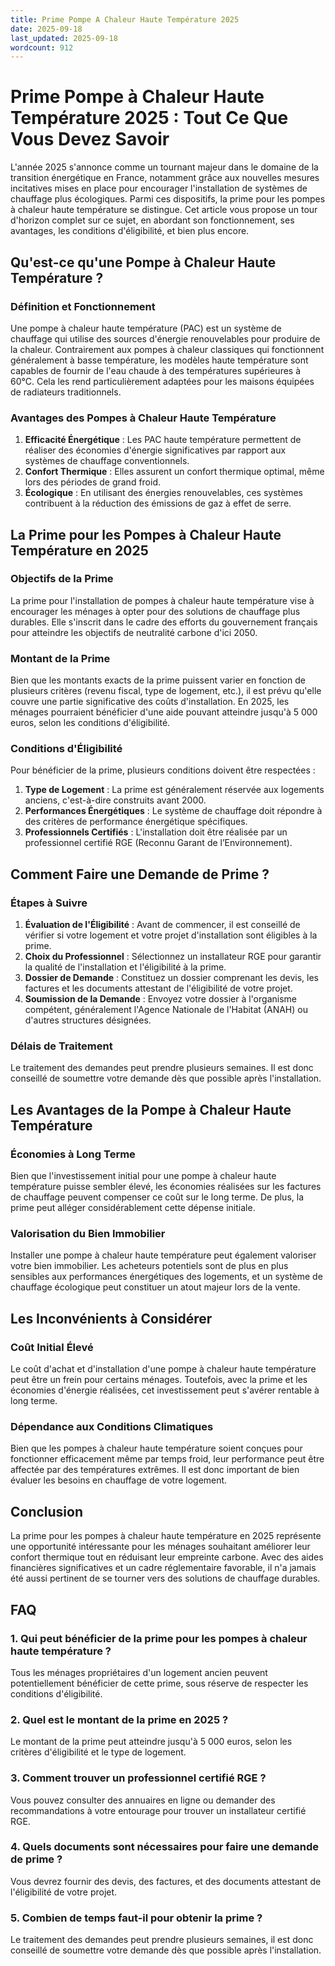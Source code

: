 ```yaml
---
title: Prime Pompe A Chaleur Haute Température 2025
date: 2025-09-18
last_updated: 2025-09-18
wordcount: 912
---
```


# Prime Pompe à Chaleur Haute Température 2025 : Tout Ce Que Vous Devez Savoir

L'année 2025 s'annonce comme un tournant majeur dans le domaine de la transition énergétique en France, notamment grâce aux nouvelles mesures incitatives mises en place pour encourager l'installation de systèmes de chauffage plus écologiques. Parmi ces dispositifs, la prime pour les pompes à chaleur haute température se distingue. Cet article vous propose un tour d'horizon complet sur ce sujet, en abordant son fonctionnement, ses avantages, les conditions d'éligibilité, et bien plus encore.

## Qu'est-ce qu'une Pompe à Chaleur Haute Température ?

### Définition et Fonctionnement

Une pompe à chaleur haute température (PAC) est un système de chauffage qui utilise des sources d'énergie renouvelables pour produire de la chaleur. Contrairement aux pompes à chaleur classiques qui fonctionnent généralement à basse température, les modèles haute température sont capables de fournir de l'eau chaude à des températures supérieures à 60°C. Cela les rend particulièrement adaptées pour les maisons équipées de radiateurs traditionnels.

### Avantages des Pompes à Chaleur Haute Température

1. **Efficacité Énergétique** : Les PAC haute température permettent de réaliser des économies d'énergie significatives par rapport aux systèmes de chauffage conventionnels.
2. **Confort Thermique** : Elles assurent un confort thermique optimal, même lors des périodes de grand froid.
3. **Écologique** : En utilisant des énergies renouvelables, ces systèmes contribuent à la réduction des émissions de gaz à effet de serre.

## La Prime pour les Pompes à Chaleur Haute Température en 2025

### Objectifs de la Prime

La prime pour l'installation de pompes à chaleur haute température vise à encourager les ménages à opter pour des solutions de chauffage plus durables. Elle s'inscrit dans le cadre des efforts du gouvernement français pour atteindre les objectifs de neutralité carbone d'ici 2050.

### Montant de la Prime

Bien que les montants exacts de la prime puissent varier en fonction de plusieurs critères (revenu fiscal, type de logement, etc.), il est prévu qu'elle couvre une partie significative des coûts d'installation. En 2025, les ménages pourraient bénéficier d'une aide pouvant atteindre jusqu'à 5 000 euros, selon les conditions d'éligibilité.

### Conditions d'Éligibilité

Pour bénéficier de la prime, plusieurs conditions doivent être respectées :

1. **Type de Logement** : La prime est généralement réservée aux logements anciens, c'est-à-dire construits avant 2000.
2. **Performances Énergétiques** : Le système de chauffage doit répondre à des critères de performance énergétique spécifiques.
3. **Professionnels Certifiés** : L'installation doit être réalisée par un professionnel certifié RGE (Reconnu Garant de l’Environnement).

## Comment Faire une Demande de Prime ?

### Étapes à Suivre

1. **Évaluation de l'Éligibilité** : Avant de commencer, il est conseillé de vérifier si votre logement et votre projet d'installation sont éligibles à la prime.
2. **Choix du Professionnel** : Sélectionnez un installateur RGE pour garantir la qualité de l'installation et l'éligibilité à la prime.
3. **Dossier de Demande** : Constituez un dossier comprenant les devis, les factures et les documents attestant de l'éligibilité de votre projet.
4. **Soumission de la Demande** : Envoyez votre dossier à l'organisme compétent, généralement l'Agence Nationale de l'Habitat (ANAH) ou d'autres structures désignées.

### Délais de Traitement

Le traitement des demandes peut prendre plusieurs semaines. Il est donc conseillé de soumettre votre demande dès que possible après l'installation.

## Les Avantages de la Pompe à Chaleur Haute Température

### Économies à Long Terme

Bien que l'investissement initial pour une pompe à chaleur haute température puisse sembler élevé, les économies réalisées sur les factures de chauffage peuvent compenser ce coût sur le long terme. De plus, la prime peut alléger considérablement cette dépense initiale.

### Valorisation du Bien Immobilier

Installer une pompe à chaleur haute température peut également valoriser votre bien immobilier. Les acheteurs potentiels sont de plus en plus sensibles aux performances énergétiques des logements, et un système de chauffage écologique peut constituer un atout majeur lors de la vente.

## Les Inconvénients à Considérer

### Coût Initial Élevé

Le coût d'achat et d'installation d'une pompe à chaleur haute température peut être un frein pour certains ménages. Toutefois, avec la prime et les économies d'énergie réalisées, cet investissement peut s'avérer rentable à long terme.

### Dépendance aux Conditions Climatiques

Bien que les pompes à chaleur haute température soient conçues pour fonctionner efficacement même par temps froid, leur performance peut être affectée par des températures extrêmes. Il est donc important de bien évaluer les besoins en chauffage de votre logement.

## Conclusion

La prime pour les pompes à chaleur haute température en 2025 représente une opportunité intéressante pour les ménages souhaitant améliorer leur confort thermique tout en réduisant leur empreinte carbone. Avec des aides financières significatives et un cadre réglementaire favorable, il n'a jamais été aussi pertinent de se tourner vers des solutions de chauffage durables.

## FAQ

### 1. Qui peut bénéficier de la prime pour les pompes à chaleur haute température ?

Tous les ménages propriétaires d'un logement ancien peuvent potentiellement bénéficier de cette prime, sous réserve de respecter les conditions d'éligibilité.

### 2. Quel est le montant de la prime en 2025 ?

Le montant de la prime peut atteindre jusqu'à 5 000 euros, selon les critères d'éligibilité et le type de logement.

### 3. Comment trouver un professionnel certifié RGE ?

Vous pouvez consulter des annuaires en ligne ou demander des recommandations à votre entourage pour trouver un installateur certifié RGE.

### 4. Quels documents sont nécessaires pour faire une demande de prime ?

Vous devrez fournir des devis, des factures, et des documents attestant de l'éligibilité de votre projet.

### 5. Combien de temps faut-il pour obtenir la prime ?

Le traitement des demandes peut prendre plusieurs semaines, il est donc conseillé de soumettre votre demande dès que possible après l'installation.